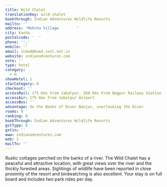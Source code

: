 ```yaml
---
title: Wild Chalet
translationKey: wild-chalet
bookthrough: Indian Adventures Wildlife Resorts
mailto: ''
address: 'Mohcha Village        '
city: Kanha
postalcode: '  '
phone: '-,'
mobile: ''
email: indad@bom3.vsnl.net.in
website: indianadventures.com
note: ''
type: hotel
category:
  - H
showHotel: 1
starCategory: 0
checkout: ''
accessRail: 175 Kms From Jabalpur, 260 Kms From Nagpur Railway Station
accessAir: 175 Kms From Jabalpur Airport
accessBus: ''
advantage: On the Banks of River Banjar, overlooking the River
rooms: 0
ranking: 0
bookThrough: Indian Adventures Wildlife Resorts
gstType: 0
gstin: ''
www: indianadventures.com
web: 1
mailTo: ''
---
```







Rustic cottages perched on the banks of a river. The Wild Chalet has a peaceful and attractive location, with great views over the river and the thickly forested areas. Sightings of wildlife have been reported in close proximity of the resort and birdwatching is also excellent. Your stay is on full board and includes two park rides per day.